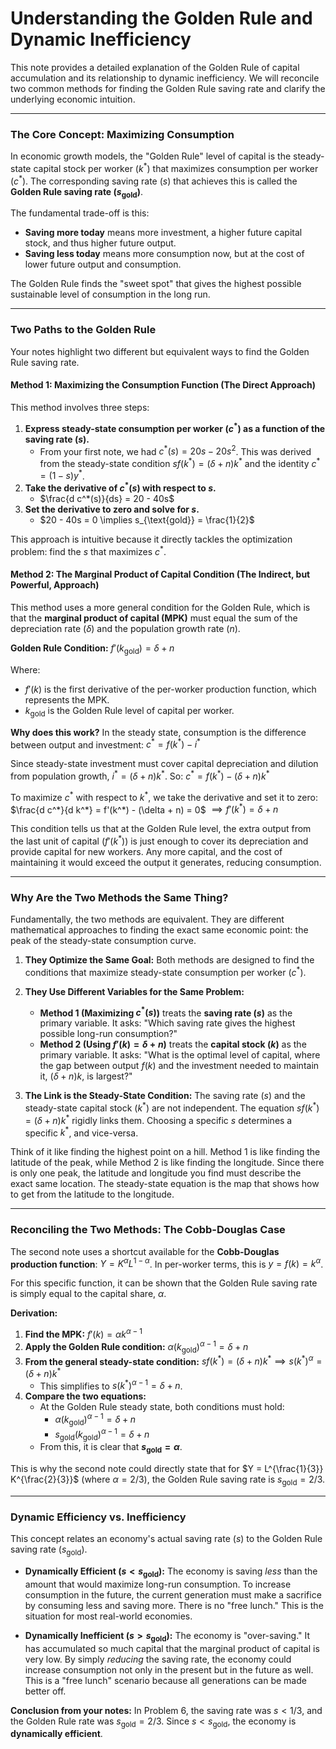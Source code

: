 # Understanding the Golden Rule and Dynamic Inefficiency

This note provides a detailed explanation of the Golden Rule of capital accumulation and its relationship to dynamic inefficiency. We will reconcile two common methods for finding the Golden Rule saving rate and clarify the underlying economic intuition.

---

### The Core Concept: Maximizing Consumption

In economic growth models, the "Golden Rule" level of capital is the steady-state capital stock per worker ($k^*$) that maximizes consumption per worker ($c^*$). The corresponding saving rate ($s$) that achieves this is called the **Golden Rule saving rate ($s_{\text{gold}}$)**.

The fundamental trade-off is this:
- **Saving more today** means more investment, a higher future capital stock, and thus higher future output.
- **Saving less today** means more consumption now, but at the cost of lower future output and consumption.

The Golden Rule finds the "sweet spot" that gives the highest possible sustainable level of consumption in the long run.

---

### Two Paths to the Golden Rule

Your notes highlight two different but equivalent ways to find the Golden Rule saving rate.

#### Method 1: Maximizing the Consumption Function (The Direct Approach)

This method involves three steps:
1.  **Express steady-state consumption per worker ($c^*$) as a function of the saving rate ($s$).**
    - From your first note, we had $c^*(s) = 20s - 20s^2$. This was derived from the steady-state condition $s f(k^*) = (\delta + n) k^*$ and the identity $c^* = (1-s)y^*$.
2.  **Take the derivative of $c^*(s)$ with respect to $s$.**
    - $\frac{d c^*(s)}{ds} = 20 - 40s$
3.  **Set the derivative to zero and solve for $s$.**
    - $20 - 40s = 0 \implies s_{\text{gold}} = \frac{1}{2}$

This approach is intuitive because it directly tackles the optimization problem: find the $s$ that maximizes $c^*$.

#### Method 2: The Marginal Product of Capital Condition (The Indirect, but Powerful, Approach)

This method uses a more general condition for the Golden Rule, which is that the **marginal product of capital (MPK)** must equal the sum of the depreciation rate ($\delta$) and the population growth rate ($n$).

**Golden Rule Condition:** $f'(k_{\text{gold}}) = \delta + n$

Where:
- $f'(k)$ is the first derivative of the per-worker production function, which represents the MPK.
- $k_{\text{gold}}$ is the Golden Rule level of capital per worker.

**Why does this work?**
In the steady state, consumption is the difference between output and investment:
$c^* = f(k^*) - i^*$

Since steady-state investment must cover capital depreciation and dilution from population growth, $i^* = (\delta + n)k^*$. So:
$c^* = f(k^*) - (\delta + n)k^*$

To maximize $c^*$ with respect to $k^*$, we take the derivative and set it to zero:
$\frac{d c^*}{d k^*} = f'(k^*) - (\delta + n) = 0$
$\implies f'(k^*) = \delta + n$

This condition tells us that at the Golden Rule level, the extra output from the last unit of capital ($f'(k^*)$) is just enough to cover its depreciation and provide capital for new workers. Any more capital, and the cost of maintaining it would exceed the output it generates, reducing consumption.

---

### Why Are the Two Methods the Same Thing?

Fundamentally, the two methods are equivalent. They are different mathematical approaches to finding the exact same economic point: the peak of the steady-state consumption curve.

1.  **They Optimize the Same Goal:** Both methods are designed to find the conditions that maximize steady-state consumption per worker ($c^*$).

2.  **They Use Different Variables for the Same Problem:**
    *   **Method 1 (Maximizing $c^*(s)$)** treats the **saving rate ($s$)** as the primary variable. It asks: "Which saving rate gives the highest possible long-run consumption?"
    *   **Method 2 (Using $f'(k) = \delta + n$)** treats the **capital stock ($k$)** as the primary variable. It asks: "What is the optimal level of capital, where the gap between output $f(k)$ and the investment needed to maintain it, $(\delta+n)k$, is largest?"

3.  **The Link is the Steady-State Condition:** The saving rate ($s$) and the steady-state capital stock ($k^*$) are not independent. The equation $s f(k^*) = (\delta + n) k^*$ rigidly links them. Choosing a specific $s$ determines a specific $k^*$, and vice-versa.

Think of it like finding the highest point on a hill. Method 1 is like finding the latitude of the peak, while Method 2 is like finding the longitude. Since there is only one peak, the latitude and longitude you find must describe the exact same location. The steady-state equation is the map that shows how to get from the latitude to the longitude.

---

### Reconciling the Two Methods: The Cobb-Douglas Case

The second note uses a shortcut available for the **Cobb-Douglas production function**: $Y = K^\alpha L^{1-\alpha}$.
In per-worker terms, this is $y = f(k) = k^\alpha$.

For this specific function, it can be shown that the Golden Rule saving rate is simply equal to the capital share, $\alpha$.

**Derivation:**
1.  **Find the MPK:** $f'(k) = \alpha k^{\alpha - 1}$
2.  **Apply the Golden Rule condition:** $\alpha (k_{\text{gold}})^{\alpha - 1} = \delta + n$
3.  **From the general steady-state condition:** $s f(k^*) = (\delta + n) k^* \implies s (k^*)^\alpha = (\delta + n) k^*$
    - This simplifies to $s (k^*) ^{\alpha-1} = \delta + n$.
4.  **Compare the two equations:**
    - At the Golden Rule steady state, both conditions must hold:
      - $\alpha (k_{\text{gold}})^{\alpha - 1} = \delta + n$
      - $s_{\text{gold}} (k_{\text{gold}})^{\alpha - 1} = \delta + n$
    - From this, it is clear that **$s_{\text{gold}} = \alpha$**.

This is why the second note could directly state that for $Y = L^{\frac{1}{3}} K^{\frac{2}{3}}$ (where $\alpha = 2/3$), the Golden Rule saving rate is $s_{\text{gold}} = 2/3$.

---

### Dynamic Efficiency vs. Inefficiency

This concept relates an economy's actual saving rate ($s$) to the Golden Rule saving rate ($s_{\text{gold}}$).

-   **Dynamically Efficient ($s < s_{\text{gold}}$):**
    The economy is saving *less* than the amount that would maximize long-run consumption. To increase consumption in the future, the current generation must make a sacrifice by consuming less and saving more. There is no "free lunch." This is the situation for most real-world economies.

-   **Dynamically Inefficient ($s > s_{\text{gold}}$):**
    The economy is "over-saving." It has accumulated so much capital that the marginal product of capital is very low. By simply *reducing* the saving rate, the economy could increase consumption not only in the present but in the future as well. This is a "free lunch" scenario because all generations can be made better off.

**Conclusion from your notes:**
In Problem 6, the saving rate was $s < 1/3$, and the Golden Rule rate was $s_{\text{gold}} = 2/3$. Since $s < s_{\text{gold}}$, the economy is **dynamically efficient**.
